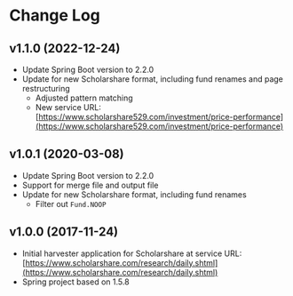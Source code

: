 # Change Log

## v1.1.0 (2022-12-24)

- Update Spring Boot version to 2.2.0
- Update for new Scholarshare format, including fund renames and page restructuring
	- Adjusted pattern matching
	- New service URL: [https://www.scholarshare529.com/investment/price-performance](https://www.scholarshare529.com/investment/price-performance)

## v1.0.1 (2020-03-08)

- Update Spring Boot version to 2.2.0
- Support for merge file and output file
- Update for new Scholarshare format, including fund renames
	- Filter out `Fund.NOOP`

## v1.0.0 (2017-11-24)

- Initial harvester application for Scholarshare at service URL: [https://www.scholarshare.com/research/daily.shtml](https://www.scholarshare.com/research/daily.shtml) 
- Spring project based on 1.5.8
